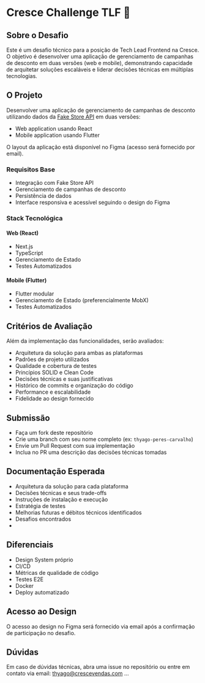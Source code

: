 # Cresce Challenge TLF 🚀

## Sobre o Desafio

Este é um desafio técnico para a posição de Tech Lead Frontend na Cresce. O objetivo é desenvolver uma aplicação de gerenciamento de campanhas de desconto em duas versões (web e mobile), demonstrando capacidade de arquitetar soluções escaláveis e liderar decisões técnicas em múltiplas tecnologias.

## O Projeto

Desenvolver uma aplicação de gerenciamento de campanhas de desconto utilizando dados da [Fake Store API](https://fakestoreapi.com) em duas versões:

- Web application usando React
- Mobile application usando Flutter

O layout da aplicação está disponível no Figma (acesso será fornecido por email).

### Requisitos Base

- Integração com Fake Store API
- Gerenciamento de campanhas de desconto
- Persistência de dados
- Interface responsiva e acessível seguindo o design do Figma

### Stack Tecnológica

#### Web (React)

- Next.js
- TypeScript
- Gerenciamento de Estado
- Testes Automatizados

#### Mobile (Flutter)

- Flutter modular
- Gerenciamento de Estado (preferencialmente MobX)
- Testes Automatizados

## Critérios de Avaliação

Além da implementação das funcionalidades, serão avaliados:

- Arquitetura da solução para ambas as plataformas
- Padrões de projeto utilizados
- Qualidade e cobertura de testes
- Princípios SOLID e Clean Code
- Decisões técnicas e suas justificativas
- Histórico de commits e organização do código
- Performance e escalabilidade
- Fidelidade ao design fornecido

## Submissão

- Faça um fork deste repositório
- Crie uma branch com seu nome completo (ex: `thyago-peres-carvalho`)
- Envie um Pull Request com sua implementação
- Inclua no PR uma descrição das decisões técnicas tomadas

## Documentação Esperada

- Arquitetura da solução para cada plataforma
- Decisões técnicas e seus trade-offs
- Instruções de instalação e execução
- Estratégia de testes
- Melhorias futuras e débitos técnicos identificados
- Desafios encontrados
-

## Diferenciais

- Design System próprio
- CI/CD
- Métricas de qualidade de código
- Testes E2E
- Docker
- Deploy automatizado

## Acesso ao Design

O acesso ao design no Figma será fornecido via email após a confirmação de participação no desafio.

## Dúvidas

Em caso de dúvidas técnicas, abra uma issue no repositório ou entre em contato via email: thyago@crescevendas.com
...
